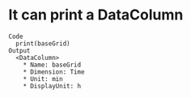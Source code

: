 # It can print a DataColumn

    Code
      print(baseGrid)
    Output
      <DataColumn>
        * Name: baseGrid
        * Dimension: Time
        * Unit: min
        * DisplayUnit: h

